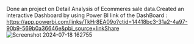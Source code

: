 Done an project on Detail Analysis of Ecommeres sale data.Created an interactive Dashboard by using Power BI 
link of the DashBoard : https://app.powerbi.com/links/TkHr8EA09o?ctid=14418bc3-31a2-4a97-90b9-569b0a36646e&pbi_source=linkShare
![Screenshot 2024-07-18 162755](https://github.com/user-attachments/assets/b938c71a-0312-4f62-9d34-560b60e1d931)
